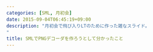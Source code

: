 ```yaml
---
categories: [SML, 月初会]
date: 2015-09-04T06:45:19+09:00
description: "月初会で飛び入りLTのために作った雑なスライド。
"
title: SMLでPNGデコーダを作ろうとして分かったこと
---
```


<section data-markdown
    data-separator="\n\n"
    data-vertical="\n\n"
    data-notes="^Note:">
<script type="text/template">
# SMLでPNGデコーダを作ろうとして分かったこと
------------------------------------------
サイバーエージェント アドテクスタジオ  
エンジニア月初会
<!-- .slide: class="center" -->

# About Me
----------
![κeenのアイコン](/images/icon.png) <!-- .element: style="position:absolute;right:0;z-index:-1" -->

 + κeen
 + [@blackenedgold](https://twitter.com/blackenedgold)
 + Github: [KeenS](https://github.com/KeenS)
 + AMoAdの新卒
 + Lisp, ML, Shell Scriptあたりを書きます


<blockquote class="twitter-tweet" lang="ja"><p lang="ja" dir="ltr">うーむ。画像フォーマットの扱い一回くらい書いてみないとなーと思ってたけどやっぱり既存なんだよなー。Common LispかSMLあたりならフロンティアになれそう。</p>&mdash; κeen (@blackenedgold) <a href="https://twitter.com/blackenedgold/status/639303085240643584">2015, 9月 3</a></blockquote>

<!-- .slide: class="center" -->

<blockquote class="twitter-tweet" data-conversation="none" lang="ja"><p lang="ja" dir="ltr"><a href="https://twitter.com/blackenedgold">@blackenedgold</a> 仕様を理解するためにデコーダから実装するのがオススメです</p>&mdash; ELD-R-ESH-2 (@eldesh) <a href="https://twitter.com/eldesh/status/639304790766305281">2015, 9月 3</a></blockquote>

<!-- .slide: class="center" -->

<blockquote class="twitter-tweet" lang="ja"><p lang="ja" dir="ltr"><a href="https://twitter.com/blackenedgold">@blackenedgold</a> そんな詳しいわけではないんですが、jpegかpngがおすすめです。webpは動画コーデック由来で難しいと思います。tiffは画像コンテナみたいな立ち位置なので画像フォーマット感がないかなと。</p>&mdash; ELD-R-ESH-2 (@eldesh) <a href="https://twitter.com/eldesh/status/639307400244137984">2015, 9月 3</a></blockquote>

<!-- .slide: class="center" -->

明日の朝までに  
<span style='font-size:150%;'>SMLでpngデコーダを実装しよう</span>

<!-- .slide: class="center" -->


# Standard ML
-------------

* ML系の函数型言語
* 文法はOCamlよりF#に似てる（というかF#が似せてきた）
* 結構書き易い
* 仕様は SML'90とSML'97がある
* 仕様で言語のformal semanticsが定められてたりする
* 要は研究向き
  + **ライブラリほぼなし**
  + **コミュニティほぼなし**


<span style='font-size:250%;'>＞　無理ゲー　＜</span>


<!-- .slide: class="center" -->

# 一応フォーマットを調べる
------------------------


```
+-----------------+
|     Chunk       | 画像はChunkの集合。
++---------------++ Chunk自体は簡単なフォーマット
|| length | name ||
|+---------------+|
||    data       ||
||    ...        ||
|+---------------+|
||    CRC        ||
++---------------++
|    Chunk        |
|    ...          |
```


<span style='font-size:250%;'>
意外と単純？
</span>


<!-- .slide: class="center" -->

# とりあえず書いてみる
---------------------

```sml
structure PNG = struct
    fun readChunk data i = ...
end
```


# 案外苦戦
------------
* 型が厳密なので型の行き来が面倒
  + 8bit <-> 32bit
  + 符号付き <-> 符号無し
  + byte <-> char

```sml
val op << = Word.<<
val op >> = Word.>>

fun nameToWord name = CharVector.foldl (fn(c, acc) => <<(acc, 0w8) + (Word.fromInt (ord c))) 0w0 name
```


<span style='font-size:250%;'>
3時間後
</span>

<!-- .slide: class="center" -->

<blockquote class="twitter-tweet" lang="ja"><p lang="ja" dir="ltr">さて、メインのデータ抜き出すところまでは行ったけど次復号だ。</p>&mdash; κeen (@blackenedgold) <a href="https://twitter.com/blackenedgold/status/639501771430211584">2015, 9月 3</a></blockquote>

<!-- .slide: class="center" -->

# 今更PNGについて
----------------

* GIFの特許問題を回避するために作られたフォーマット
  + LZ77がマズいらしい
* **可逆圧縮アルゴリズムを使う** <!-- .element: class="fragment" data-fragment-index="1"-->
  + **アルゴリズムは1つとは限らない** <!-- .element: class="fragment" data-fragment-index="2"-->
  + 但し仕様で指定されているのはzlibのみ <!-- .element: class="fragment" data-fragment-index="2"-->
* フィルタを噛ませることでプログレッシブな表示も可能


# SMLのZLibライブラリ
--------------------

* ない <!-- .element: class="fragment" data-fragment-index="1"-->

<!-- .slide: class="center" -->

<span style='font-size:250%;'>
zlib……実装するか
</span>

<!-- .slide: class="center" -->

# ZLib
------

* RFC-1950
* zipやpngで使われるフォーマット
* ZLib自体は圧縮データのコンテナで **圧縮アルゴリズム自体は1つとは限らない**  <!-- .element: class="fragment" data-fragment-index="1"-->
  + 但し仕様で指定されているのはdeflateのみ <!-- .element: class="fragment" data-fragment-index="2"-->


# SMLのDeflateライブラリ
--------------------

* ない <!-- .element: class="fragment" data-fragment-index="1"-->

<!-- .slide: class="center" -->

<span style='font-size:250%;'>
deflate…実装するか
</span>

<!-- .slide: class="center" -->

# Deflate
---------

* RFC-1951
* ハフマン符号の変種の可逆圧縮アルゴリズム
  + **3種類の符号化方式を自由に使ってよい** <!-- .element: class="fragment" data-fragment-index="1"-->



<span style='font-size:250%;'>(心)ボキッ</span>

<!-- .slide: class="center" -->


# 学んだこと
-----------

* PNGは一晩でデコーダを書ける程柔じゃない
  + 事前調査も大事
* 書き易い言語でもコミュニティが大事
* 1晩でLTの準備はつらい


# 付録
------

* [今回のコード](https://github.com/KeenS/sml-png)
* [SMLのパッケージマネージャ](https://github.com/standardml/smackage)
* [PNG](http://www.w3.org/TR/2003/REC-PNG-20031110/)
* [RFC-1950 ZLIB](https://www.ietf.org/rfc/rfc1950.txt)
* [RFC-1951 DEFLATE](https://www.ietf.org/rfc/rfc1950.txt)
</script>
</section>
